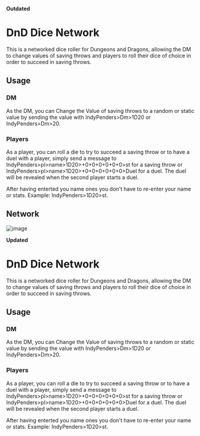 **Outdated**
# DnD Dice Network

This is a networked dice roller for Dungeons and Dragons, allowing the DM to change values of saving throws and players to roll their dice of choice in order to succeed in saving throws.

## Usage
### DM
As the DM, you can Change the Value of saving throws to a random or static value by sending the value with IndyPenders>Dm>1D20 or IndyPenders>Dm>20.

### Players
As a player, you can roll a die to try to succeed a saving throw or to have a duel with a player, simply send a message to IndyPenders>pl>name>1D20>+0+0+0+0+0+0>st for a saving throw or  IndyPenders>pl>name>1D20>+0+0+0+0+0+0>Duel for a duel. The duel will be revealed when the second player starts a duel.

After having enterted you name ones you don't have to re-enter your name or stats. Example: IndyPenders>1D20>st.

## Network

![image](https://user-images.githubusercontent.com/63802254/234368552-760b9a76-1d59-4c20-a0e1-8da600bfe65a.png)

**Updated**
# DnD Dice Network

This is a networked dice roller for Dungeons and Dragons, allowing the DM to change values of saving throws and players to roll their dice of choice in order to succeed in saving throws.

## Usage
### DM
As the DM, you can Change the Value of saving throws to a random or static value by sending the value with IndyPenders>Dm>1D20 or IndyPenders>Dm>20.

### Players
As a player, you can roll a die to try to succeed a saving throw or to have a duel with a player, simply send a message to IndyPenders>pl>name>1D20>+0+0+0+0+0+0>st for a saving throw or  IndyPenders>pl>name>1D20>+0+0+0+0+0+0>Duel for a duel. The duel will be revealed when the second player starts a duel.

After having enterted you name ones you don't have to re-enter your name or stats. Example: IndyPenders>1D20>st.


